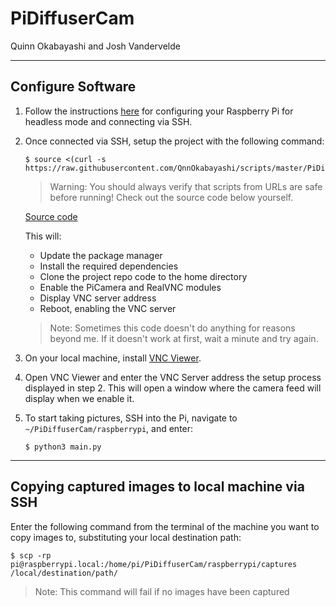# PiDiffuserCam

Quinn Okabayashi and Josh Vandervelde
___
## Configure Software
1. Follow the instructions [here](https://github.com/QnnOkabayashi/scripts/blob/master/HeadlessPi/README.md) for configuring your Raspberry Pi for headless mode and connecting via SSH.

2. Once connected via SSH, setup the project with the following command:
    ```
    $ source <(curl -s https://raw.githubusercontent.com/QnnOkabayashi/scripts/master/PiDiffuserCam/setup.sh)
    ```
    > Warning: You should always verify that scripts from URLs are safe before running! Check out the source code below yourself.

    [Source code](https://github.com/QnnOkabayashi/scripts/blob/master/PiDiffuserCam/setup.sh)

    This will:
    * Update the package manager
    * Install the required dependencies
    * Clone the project repo code to the home directory
    * Enable the PiCamera and RealVNC modules
    * Display VNC server address
    * Reboot, enabling the VNC server
    > Note: Sometimes this code doesn't do anything for reasons beyond me. If it doesn't work at first, wait a minute and try again.

3. On your local machine, install [VNC Viewer](https://www.realvnc.com/en/connect/download/viewer/).

4. Open VNC Viewer and enter the VNC Server address the setup process displayed in step 2. This will open a window where the camera feed will display when we enable it.

5. To start taking pictures, SSH into the Pi, navigate to `~/PiDiffuserCam/raspberrypi`, and enter:
    ```
    $ python3 main.py
    ```

___
## Copying captured images to local machine via SSH
Enter the following command from the terminal of the machine you want to copy images to, substituting your local destination path:
```
$ scp -rp pi@raspberrypi.local:/home/pi/PiDiffuserCam/raspberrypi/captures /local/destination/path/
```
> Note: This command will fail if no images have been captured
